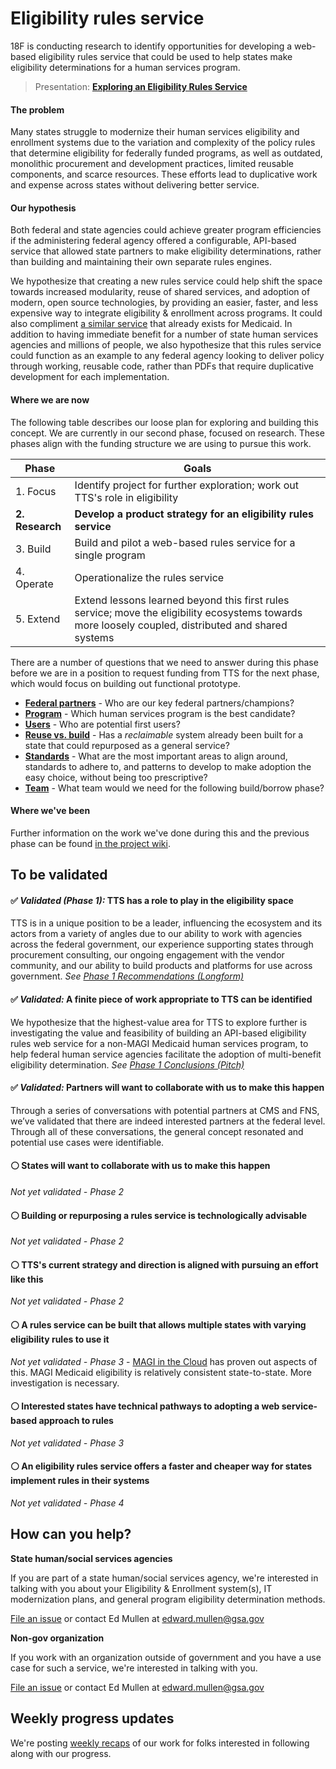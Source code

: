 # Eligibility rules service

18F is conducting research to identify opportunities for developing a web-based eligibility rules service that could be used to help states make eligibility determinations for a human services program.

> Presentation: **[Exploring an Eligibility Rules Service](https://github.com/18F/eligibility-rules-service/files/1643282/eligibility-rules-service-explanation.pdf)**

#### The problem

Many states struggle to modernize their human services eligibility and enrollment systems due to the variation and complexity of the policy rules that determine eligibility for federally funded programs, as well as outdated, monolithic procurement and development practices, limited reusable components, and scarce resources. These efforts lead to duplicative work and expense across states without delivering better service.

#### Our hypothesis

Both federal and state agencies could achieve greater program efficiencies if the administering federal agency offered a configurable, API-based service that allowed state partners to make eligibility determinations, rather than building and maintaining their own separate rules engines.

We hypothesize that creating a new rules service could help shift the space towards increased modularity, reuse of shared services, and adoption of modern, open source technologies, by providing an easier, faster, and less expensive way to integrate eligibility & enrollment across programs. It could also compliment [a similar service](https://www.medicaideligibilityapi.org/#/application) that already exists for Medicaid. In addition to having immediate benefit for a number of state human services agencies and millions of people, we also hypothesize that this rules service could function as an example to any federal agency looking to deliver policy through working, reusable code, rather than PDFs that require duplicative development for each implementation.

#### Where we are now

The following table describes our loose plan for exploring and building this concept. We are currently in our second phase,  focused on research. These phases align with the funding structure we are using to pursue this work.

| Phase | Goals |
| ------------- | ------------- |
| 1. Focus  | Identify project for further exploration; work out TTS's role in eligibility |
| **2. Research**  | **Develop a product strategy for an eligibility rules service** |
| 3. Build  | Build and pilot a web-based rules service for a single program |
| 4. Operate  | Operationalize the rules service |
| 5. Extend  | Extend lessons learned beyond this first rules service; move the eligibility ecosystems towards more loosely coupled, distributed and shared systems |

There are a number of questions that we need to answer during this phase before we are in a position to request funding from TTS for the next phase, which would focus on building out functional prototype.

- **[Federal partners](https://github.com/18F/eligibility-rules-service/issues/13)** - Who are our key federal partners/champions?
- **[Program](https://github.com/18F/eligibility-rules-service/issues/14)** - Which human services program is the best candidate?
- **[Users](https://github.com/18F/eligibility-rules-service/issues/15)** - Who are potential first users?
- **[Reuse vs. build](https://github.com/18F/eligibility-rules-service/issues/16)** - Has a _reclaimable_ system already been built for a state that could repurposed as a general service?
- **[Standards](https://github.com/18F/eligibility-rules-service/issues/17)** - What are the most important areas to align around, standards to adhere to, and patterns to develop to make adoption the easy choice, without being too prescriptive?
- **[Team](https://github.com/18F/eligibility-rules-service/issues/18)** - What team would we need for the following build/borrow phase?

#### Where we've been

Further information on the work we've done during this and the previous phase can be found [in the project wiki](https://github.com/18F/eligibility-rules-service/wiki).

## To be validated

#### :white_check_mark: _Validated (Phase 1):_ TTS has a role to play in the eligibility space
TTS is in a unique position to be a leader, influencing the ecosystem and its actors from a variety of angles due to our ability to work with agencies across the federal government, our experience supporting states through procurement consulting, our ongoing engagement with the vendor community, and our ability to build products and platforms for use across government. _See [Phase 1 Recommendations (Longform)](https://github.com/18F/eligibility-rules-service/wiki/Phase-1-Recommendations-:-Longform)_

#### :white_check_mark: _Validated:_ A finite piece of work appropriate to TTS can be identified
We hypothesize that the highest-value area for TTS to explore further is investigating the value and feasibility of building an API-based eligibility rules web service for a non-MAGI Medicaid human services program, to help federal human service agencies facilitate the adoption of multi-benefit eligibility determination. _See [Phase 1 Conclusions (Pitch)](https://github.com/18F/eligibility-rules-service/wiki/Phase-1-Recommendations-:-Pitch)_

#### :white_check_mark: _Validated:_ Partners will want to collaborate with us to make this happen
Through a series of conversations with potential partners at CMS and FNS, we’ve validated that there are indeed interested partners at the federal level. Through all of these conversations, the general concept resonated and potential use cases were identifiable.

#### :white_circle: States will want to collaborate with us to make this happen
_Not yet validated - Phase 2_

#### :white_circle: Building or repurposing a rules service is technologically advisable
_Not yet validated - Phase 2_

#### :white_circle: TTS's current strategy and direction is aligned with pursuing an effort like this
_Not yet validated - Phase 2_

#### :white_circle: A rules service can be built that allows multiple states with varying eligibility rules to use it
_Not yet validated - Phase 3_ - [MAGI in the Cloud](https://www.medicaideligibilityapi.org/#/application) has proven out aspects of this. MAGI Medicaid eligibility is relatively consistent state-to-state. More investigation is necessary.

#### :white_circle: Interested states have technical pathways to adopting a web service-based approach to rules
_Not yet validated - Phase 3_

#### :white_circle: An eligibility rules service offers a faster and cheaper way for states implement rules in their systems
_Not yet validated - Phase 4_


## How can you help?

**State human/social services agencies**

If you are part of a state human/social services agency, we're interested in talking with you about your Eligibility & Enrollment system(s), IT modernization plans, and general program eligibility determination methods.

[File an issue](https://github.com/18F/eligibility-rules-service-exemplar-research/issues) or contact Ed Mullen at edward.mullen@gsa.gov

**Non-gov organization**

If you work with an organization outside of government and you have a use case for such a service, we're interested in talking with you.

[File an issue](https://github.com/18F/eligibility-rules-service-exemplar-research/issues) or contact Ed Mullen at edward.mullen@gsa.gov

## Weekly progress updates

We're posting [weekly recaps](https://github.com/18F/eligibility-rules-service/wiki/Weekly-recaps) of our work for folks interested in following along with our progress.
